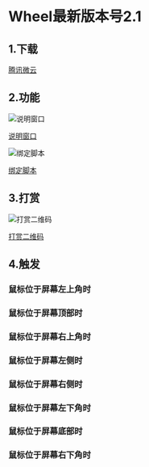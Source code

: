 Wheel最新版本号2.1
====

## 1.下载

[腾讯微云](https://share.weiyun.com/EoHvFhk7)

## 2.功能
![说明窗口](https://meta.appinn.net/uploads/default/original/2X/e/e0e70db26f0048345e2f2be4f4e5c2b4e5480acd.png)

[说明窗口](https://meta.appinn.net/uploads/default/original/2X/e/e0e70db26f0048345e2f2be4f4e5c2b4e5480acd.png)

![绑定脚本](https://meta.appinn.net/uploads/default/original/2X/3/392fbe7539d0d962cb9942a78b2dd4879184aff3.png)

[绑定脚本](https://meta.appinn.net/uploads/default/original/2X/3/392fbe7539d0d962cb9942a78b2dd4879184aff3.png)

## 3.打赏

![打赏二维码](https://ftp.bmp.ovh/imgs/2020/10/da0571167dd7e4d3.png)

[打赏二维码](https://s1.ax1x.com/2020/10/11/0cXcRO.png)

## 4.触发

### 鼠标位于屏幕左上角时


### 鼠标位于屏幕顶部时


### 鼠标位于屏幕右上角时


### 鼠标位于屏幕左侧时


### 鼠标位于屏幕右侧时


### 鼠标位于屏幕左下角时


### 鼠标位于屏幕底部时


### 鼠标位于屏幕右下角时




